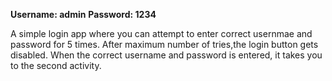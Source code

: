 **Username: admin**
**Password: 1234**

A simple login app where you can attempt to enter correct usernmae and password for 5 times.
After maximum number of tries,the login button gets disabled.
When the correct username and password is entered, it takes you to the second activity.
